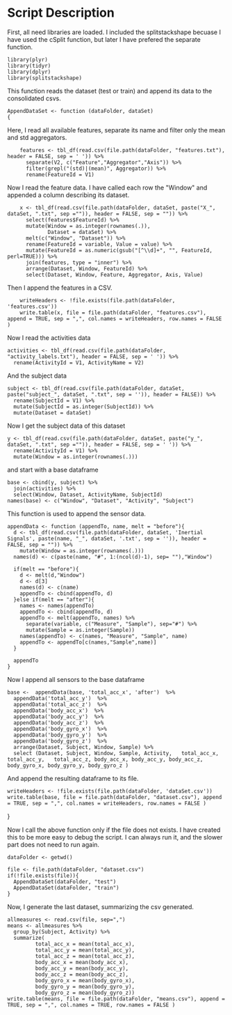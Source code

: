 # Script Description

First, all need libraries are loaded. I included the splitstackshape becuase I have used the cSplit function, but later I have prefered the separate function.

    library(plyr)  
    library(tidyr)  
    library(dplyr)  
    library(splitstackshape)  
    
This function reads the dataset (test or train) and append its data to the consolidated csvs.

    AppendDataSet <- function (dataFolder, dataSet)
    {   

Here, I read all available features, separate its name and filter only the mean and std aggregators.

        features <- tbl_df(read.csv(file.path(dataFolder, "features.txt"), header = FALSE, sep = ' ')) %>%
          separate(V2, c("Feature","Aggregator","Axis")) %>%      
          filter(grepl("(std)|(mean)", Aggregator)) %>%      
          rename(FeatureId = V1)
          
Now I read the feature data. I have called each row the "Window" and appended a column describing its dataset.
        
        x <- tbl_df(read.csv(file.path(dataFolder, dataSet, paste("X_", dataSet, ".txt", sep ="")), header = FALSE, sep = "")) %>%
          select(features$FeatureId) %>%
          mutate(Window = as.integer(rownames(.)),
                 Dataset = dataSet) %>%
          melt(c("Window", "Dataset")) %>%
          rename(FeatureId = variable, Value = value) %>%
          mutate(FeatureId = as.numeric(gsub("[^\\d]+", "", FeatureId, perl=TRUE))) %>%
          join(features, type = "inner") %>%
          arrange(Dataset, Window, FeatureId) %>%
          select(Dataset, Window, Feature, Aggregator, Axis, Value)

Then I append the features in a CSV.

        writeHeaders <- !file.exists(file.path(dataFolder, 'features.csv'))
        write.table(x, file = file.path(dataFolder, "features.csv"), append = TRUE, sep = ",", col.names = writeHeaders, row.names = FALSE )
        
Now I read the activities data
    
    activities <- tbl_df(read.csv(file.path(dataFolder, "activity_labels.txt"), header = FALSE, sep = ' ')) %>%
      rename(ActivityId = V1, ActivityName = V2)    

And the subject data

    subject <- tbl_df(read.csv(file.path(dataFolder, dataSet, paste("subject_", dataSet, ".txt", sep = '')), header = FALSE)) %>%
      rename(SubjectId = V1) %>%
      mutate(SubjectId = as.integer(SubjectId)) %>%
      mutate(Dataset = dataSet)

Now I get the subject data of this dataset

    y <- tbl_df(read.csv(file.path(dataFolder, dataSet, paste("y_", dataSet, ".txt", sep ="")), header = FALSE, sep = ' ')) %>% 
      rename(ActivityId = V1) %>%
      mutate(Window = as.integer(rownames(.)))

and start with a base dataframe

    base <- cbind(y, subject) %>%
      join(activities) %>%
      select(Window, Dataset, ActivityName, SubjectId)
    names(base) <- c("Window", "Dataset", "Activity", "Subject")

This function is used to append the sensor data.

    appendData <- function (appendTo, name, melt = "before"){
      d <- tbl_df(read.csv(file.path(dataFolder, dataSet, 'Inertial Signals', paste(name, "_", dataSet, '.txt', sep = '')), header = FALSE, sep = "")) %>%
        mutate(Window = as.integer(rownames(.)))
      names(d) <- c(paste(name, "#", 1:(ncol(d)-1), sep= ""),"Window")
      
      if(melt == "before"){
        d <- melt(d,"Window")
        d <- d[3]
        names(d) <- c(name)
        appendTo <- cbind(appendTo, d)
      }else if(melt == "after"){
        names <- names(appendTo)
        appendTo <- cbind(appendTo, d)
        appendTo <- melt(appendTo, names) %>%
          separate(variable, c("Measure", "Sample"), sep="#") %>%
          mutate(Sample = as.integer(Sample))
        names(appendTo) <- c(names, "Measure", "Sample", name)
        appendTo <- appendTo[c(names,"Sample",name)]
      }
      
      appendTo
    }

Now I append all sensors to the base dataframe

    base <-  appendData(base, 'total_acc_x', 'after')  %>%
      appendData('total_acc_y')  %>%
      appendData('total_acc_z')  %>%
      appendData('body_acc_x')  %>%
      appendData('body_acc_y')  %>%
      appendData('body_acc_z')  %>%
      appendData('body_gyro_x')  %>%
      appendData('body_gyro_y')  %>%
      appendData('body_gyro_z')  %>%
      arrange(Dataset, Subject, Window, Sample) %>%
      select (Dataset, Subject, Window, Sample, Activity,	total_acc_x, total_acc_y,	total_acc_z, body_acc_x, body_acc_y, body_acc_z, body_gyro_x, body_gyro_y, body_gyro_z )
      
And append the resulting dataframe to its file.
    
    writeHeaders <- !file.exists(file.path(dataFolder, 'dataSet.csv'))
    write.table(base, file = file.path(dataFolder, "dataset.csv"), append = TRUE, sep = ",", col.names = writeHeaders, row.names = FALSE )
}

Now I call the above function only if the file does not exists. I have created this to be more easy to debug the script. I can always run it, and the slower part does not need to run again.

    dataFolder <- getwd()
    
    file <- file.path(dataFolder, "dataset.csv")
    if(!file.exists(file)){
      AppendDataSet(dataFolder, "test")
      AppendDataSet(dataFolder, "train")
    }
    
Now, I generate the last dataset, summarizing the csv generated.
    
    allmeasures <- read.csv(file, sep=",")
    means <- allmeasures %>%
      group_by(Subject, Activity) %>%
      summarize(
             total_acc_x = mean(total_acc_x),
             total_acc_y = mean(total_acc_y),
             total_acc_z = mean(total_acc_z),
             body_acc_x = mean(body_acc_x),
             body_acc_y = mean(body_acc_y),
             body_acc_z = mean(body_acc_z),
             body_gyro_x = mean(body_gyro_x),
             body_gyro_y = mean(body_gyro_y),
             body_gyro_z = mean(body_gyro_z))
    write.table(means, file = file.path(dataFolder, "means.csv"), append = TRUE, sep = ",", col.names = TRUE, row.names = FALSE )
